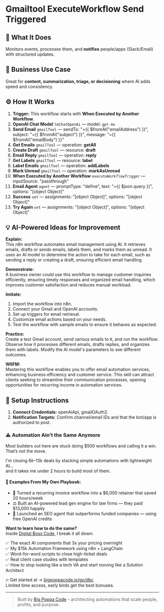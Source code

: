 # Gmailtool ExecuteWorkflow Send Triggered
  ## 🚀 What It Does
  Monitors events, processes them, and **notifies** people/apps (Slack/Email) with structured updates.
  
  ## 💼 Business Use Case
  Great for **content, summarization, triage, or decisioning** where AI adds speed and consistency.
  
  ## ⚙️ How It Works
  1. **Trigger:** This workflow starts with **When Executed by Another Workflow**.
  2. **OpenAI Chat Model** `lmChatOpenAi` — model: `gpt-4o`
3. **Send Email** `gmailTool` — sendTo: "={{ $fromAI("emailAddress") }}", subject: "={{ $fromAI("subject") }}", message: "={{ $fromAI("emailBody") }}"
4. **Get Emails** `gmailTool` — operation: **getAll**
5. **Create Draft** `gmailTool` — resource: **draft**
6. **Email Reply** `gmailTool` — operation: **reply**
7. **Get Labels** `gmailTool` — resource: **label**
8. **Label Emails** `gmailTool` — operation: **addLabels**
9. **Mark Unread** `gmailTool` — operation: **markAsUnread**
10. **When Executed by Another Workflow** `executeWorkflowTrigger` — inputSource: "passthrough"
11. **Email Agent** `agent` — promptType: "define", text: "={{ $json.query }}", options: "[object Object]"
12. **Success** `set` — assignments: "[object Object]", options: "[object Object]"
13. **Try Again** `set` — assignments: "[object Object]", options: "[object Object]"
  
  ## 💡 AI-Powered Ideas for Improvement
  **Explain:**  
This n8n workflow automates email management using AI. It retrieves emails, drafts or sends emails, labels them, and marks them as unread. It uses an AI model to determine the action to take for each email, such as sending a reply or creating a draft, ensuring efficient email handling.

**Demonstrate:**  
A business owner could use this workflow to manage customer inquiries efficiently, ensuring timely responses and organized email handling, which improves customer satisfaction and reduces manual workload.

**Imitate:**  
1. Import the workflow into n8n.  
2. Connect your Gmail and OpenAI accounts.  
3. Set up triggers for email retrieval.  
4. Customize email actions based on your needs.  
5. Test the workflow with sample emails to ensure it behaves as expected.

**Practice:**  
Create a test Gmail account, send various emails to it, and run the workflow. Observe how it processes different emails, drafts replies, and organizes them with labels. Modify the AI model's parameters to see different outcomes.

**WIIFM:**  
Mastering this workflow enables you to offer email automation services, enhancing business efficiency and customer service. This skill can attract clients seeking to streamline their communication processes, opening opportunities for recurring income in automation services.
  
  ## 🔧 Setup Instructions
  1. **Connect Credentials:** openAiApi, gmailOAuth2.
2. **Notification Targets:** Confirm channel/email IDs and that the bot/app is authorized to post.
  
### ⚠️ Automation Ain’t the Same Anymore

Most builders out here are stuck doing $500 workflows and calling it a win.  
That’s not the move.  

I'm closing $6k–$13k deals by stacking simple automations with lightweight AI...  
and it takes me under 2 hours to build most of them.

#### 🧠 Examples From My Own Playbook:
- 🔁 Turned a recurring invoice workflow into a $6,000 retainer that saved 20 hours/week  
- ⚖️ Built an AI-powered lead gen engine for law firms — they paid $13,000 happily  
- 🚀 Launched an SEO agent that outperforms funded companies — using free OpenAI credits  

**Want to learn how to do the same?**  
Inside [Digital Boss Code](https://bigpoppacode.io/go/dbc), I break it all down:

✅ The exact AI components that 3x your pricing overnight  
✅ My $15k Automation Framework using n8n + LangChain  
✅ Word-for-word scripts to close high-ticket deals  
✅ Real client case studies with templates  
✅ How to stop looking like a tech VA and start moving like a Solution Architect  

🔥 Get started at → [bigpoppacode.io/go/dbc](https://bigpoppacode.io/go/dbc)  
Limited time access, early birds get the best bonuses.

---
> Built by [Big Poppa Code](https://bigpoppacode.io) – architecting automations that scale people, profits, and purpose.
  